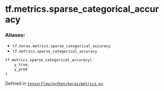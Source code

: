 <div itemscope itemtype="http://developers.google.com/ReferenceObject">
<meta itemprop="name" content="tf.metrics.sparse_categorical_accuracy" />
<meta itemprop="path" content="Stable" />
</div>

# tf.metrics.sparse_categorical_accuracy

### Aliases:

* `tf.keras.metrics.sparse_categorical_accuracy`
* `tf.metrics.sparse_categorical_accuracy`

``` python
tf.metrics.sparse_categorical_accuracy(
    y_true,
    y_pred
)
```



Defined in [`tensorflow/python/keras/metrics.py`](/code/stable/tensorflow/python/keras/metrics.py).

